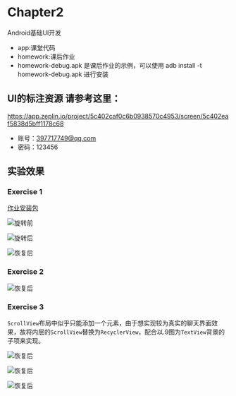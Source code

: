 # Chapter2
Android基础UI开发

* app:课堂代码
* homework:课后作业
* homework-debug.apk 是课后作业的示例，可以使用
adb install -t homework-debug.apk 进行安装

## UI的标注资源 请参考这里：

https://app.zeplin.io/project/5c402caf0c6b0938570c4953/screen/5c402eaf5838d5bff1178c68

* 账号：397717749@qq.com
* 密码：123456
## 实验效果

### Exercise 1

[作业安装包](https://github-production-release-asset-2e65be.s3.amazonaws.com/256977494/a9359d80-8271-11ea-9fbf-b018c3ec833b?X-Amz-Algorithm=AWS4-HMAC-SHA256&X-Amz-Credential=AKIAIWNJYAX4CSVEH53A%2F20200419%2Fus-east-1%2Fs3%2Faws4_request&X-Amz-Date=20200419T111424Z&X-Amz-Expires=300&X-Amz-Signature=ee798db99e267e73b681954a8a2e04737d0b838d3bdd2c1d2d0719282d4d6980&X-Amz-SignedHeaders=host&actor_id=32817183&repo_id=256977494&response-content-disposition=attachment%3B%20filename%3Dtsparrot-chap2.apk&response-content-type=application%2Fvnd.android.package-archive)

![旋转前](https://github.com/tsparrot/Chapter-2-master/blob/master/pic/Screenshot_20200419_183435_chapter.android.aweme..jpg)

![旋转后](https://github.com/tsparrot/Chapter-2-master/blob/master/pic/Screenshot_20200419_183457_chapter.android.aweme..jpg)

![恢复后](https://github.com/tsparrot/Chapter-2-master/blob/master/pic/Screenshot_20200419_183512_chapter.android.aweme..jpg)

### Exercise 2

![恢复后](https://github.com/tsparrot/Chapter-2-master/blob/master/pic/Screenshot_20200419_183610_chapter.android.aweme..jpg)

### Exercise 3

`ScrollView`布局中似乎只能添加一个元素，由于想实现较为真实的聊天界面效果，故将内层的`ScrollView`替换为`RecyclerView`，配合以.9图为`TextView`背景的子项来实现。

![恢复后](https://github.com/tsparrot/Chapter-2-master/blob/master/pic/Screenshot_20200419_183645_chapter.android.aweme..jpg)

![恢复后](https://github.com/tsparrot/Chapter-2-master/blob/master/pic/Screenshot_20200419_183706_chapter.android.aweme..jpg)

![恢复后](https://github.com/tsparrot/Chapter-2-master/blob/master/pic/Screenshot_20200419_183759_chapter.android.aweme..jpg)
